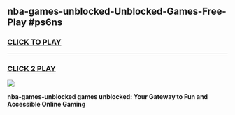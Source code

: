 
## nba-games-unblocked-Unblocked-Games-Free-Play #ps6ns
<h3>
<a href="https://us.freeplayer.one?title=nba-games-unblocked&ref=9M">CLICK TO PLAY</a></h3>
<hr>

<h3>
<a href="https://us.freeplayer.one?title=nba-games-unblocked&ref=9M">CLICK 2 PLAY</a>
  
</h3>

<a href="https://us.freeplayer.one?title=nba-games-unblocked&ref=9M"><img src="https://clearcache.store/games.png"></a>


**nba-games-unblocked games unblocked: Your Gateway to Fun and Accessible Online Gaming**
